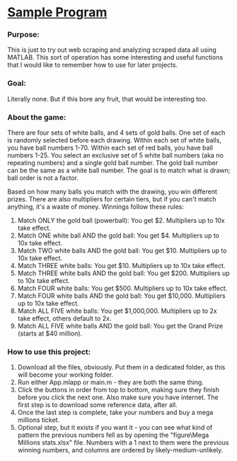 # <ins> Sample Program </ins>

### Purpose: 
This is just to try out web scraping and analyzing scraped data all using MATLAB.
This sort of operation has some interesting and useful functions that I would like
to remember how to use for later projects.

### Goal:
Literally none. But if this bore any fruit, that would be interesting too.

### About the game:
There are four sets of white balls, and 4 sets of gold balls. One set of each is randomly selected before each drawing.
Within each set of white balls, you have ball numbers 1-70. Within each set of red balls, you have ball numbers 1-25.
You select an exclusive set of 5 white ball numbers (aka no repeating numbers) and a single gold ball number.
The gold ball number can be the same as a white ball number. The goal is to match what is drawn; ball order is not a factor.

Based on how many balls you match with the drawing, you win different prizes. There are also multipliers for certain tiers,
but if you can't match anything, it's a waste of money. Winnings follow these rules:

1. Match ONLY the gold ball (powerball):             You get $2. Multipliers up to 10x take effect.
2. Match ONE white ball AND the gold ball:           You get $4. Multipliers up to 10x take effect.
3. Match TWO white balls AND the gold ball:          You get $10. Multipliers up to 10x take effect.
4. Match THREE white balls:                          You get $10. Multipliers up to 10x take effect.
5. Match THREE white balls AND the gold ball:        You get $200. Multipliers up to 10x take effect.
6. Match FOUR white balls:                           You get $500. Multipliers up to 10x take effect.
7. Match FOUR white balls AND the gold ball:         You get $10,000. Multipliers up to 10x take effect.
8. Match ALL FIVE white balls:                       You get $1,000,000. Multipliers up to 2x take effect, others default to 2x.
9. Match ALL FIVE white balls AND the gold ball:     You get the Grand Prize (starts at $40 million).

### How to use this project:
1. Download all the files, obviously. Put them in a dedicated folder,
    as this will become your working folder.
2. Run either App.mlapp or main.m - they are both the same thing.
3. Click the buttons in order from top to bottom, making sure they finish
    before you click the next one. Also make sure you have internet. The first
    step is to download some reference data, after all.
4. Once the last step is complete, take your numbers and buy a mega millions ticket.
5. Optional step, but it exists if you want it - you can see what kind of pattern the previous numbers fell as
    by opening the "figure\Mega Millions stats.xlsx" file. Numbers with a 1 next to them were the previous winning
    numbers, and columns are ordered by likely-medium-unlikely.